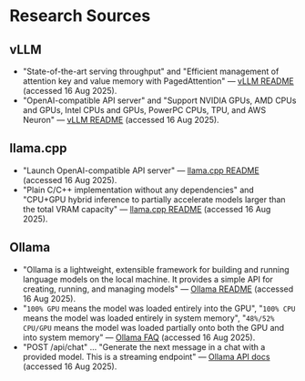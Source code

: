 # Research Sources

## vLLM
- "State-of-the-art serving throughput" and "Efficient management of attention key and value memory with PagedAttention" — [vLLM README](https://raw.githubusercontent.com/vllm-project/vllm/main/README.md) (accessed 16 Aug 2025).
- "OpenAI-compatible API server" and "Support NVIDIA GPUs, AMD CPUs and GPUs, Intel CPUs and GPUs, PowerPC CPUs, TPU, and AWS Neuron" — [vLLM README](https://raw.githubusercontent.com/vllm-project/vllm/main/README.md) (accessed 16 Aug 2025).

## llama.cpp
- "Launch OpenAI-compatible API server" — [llama.cpp README](https://raw.githubusercontent.com/ggerganov/llama.cpp/master/README.md) (accessed 16 Aug 2025).
- "Plain C/C++ implementation without any dependencies" and "CPU+GPU hybrid inference to partially accelerate models larger than the total VRAM capacity" — [llama.cpp README](https://raw.githubusercontent.com/ggerganov/llama.cpp/master/README.md) (accessed 16 Aug 2025).

## Ollama
- "Ollama is a lightweight, extensible framework for building and running language models on the local machine. It provides a simple API for creating, running, and managing models" — [Ollama README](https://raw.githubusercontent.com/ollama/ollama/main/README.md) (accessed 16 Aug 2025).
- "`100% GPU` means the model was loaded entirely into the GPU", "`100% CPU` means the model was loaded entirely in system memory", "`48%/52% CPU/GPU` means the model was loaded partially onto both the GPU and into system memory" — [Ollama FAQ](https://raw.githubusercontent.com/ollama/ollama/main/docs/faq.md) (accessed 16 Aug 2025).
- "POST /api/chat" ... "Generate the next message in a chat with a provided model. This is a streaming endpoint" — [Ollama API docs](https://raw.githubusercontent.com/ollama/ollama/main/docs/api.md) (accessed 16 Aug 2025).
